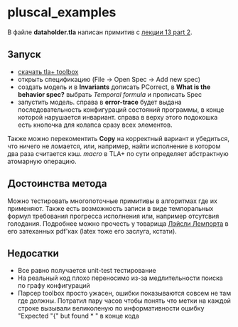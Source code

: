 # pluscal_examples

В файле **dataholder.tla** написан примитив с [лекции 13 part 2](https://youtu.be/DccZE5PYhZM?t=1461).

## Запуск 
- [скачать tla+ toolbox](https://github.com/tlaplus/tlaplus/releases)
- открыть спецификацию (File -> Open Spec -> Add new spec)
- создать модель и в **Invariants** дописать PCorrect, в **What is the behavior spec?** выбрать *Temporal formula* и прописать Spec
- запустить модель. справа в **error-trace** будет выдана последовательность конфигураций состояний программы, в конце которой нарушается инвариант. справа в верху этого подокошка есть кнопочка для колапса сразу всех элементов.

Также можно перекоментить **Copy** на корректный вариант и убедиться, что ничего не ломается, или, например, найти исполнение в котором два раза считается кэш. *macro* в TLA+ по сути определяет абстрактную атомарную операцию. 

## Достоинства метода

Можно тестировать многопоточные примитивы в алгоритмах где их применяют. Также есть возможность записи в виде темпоральных формул требования прогресса исполнения или, например отсутсвия голодания. Подробнее можно прочесть у товарища [Лэйсли Лемпорта](http://lamport.azurewebsites.net/tla/learning.html) в его затеханных pdf'ках (latex тоже его заслуга, кстати).

## Недосатки

- Все равно получается unit-test тестирование
- На реальный код плохо переносимо из-за медлительности поиска по графу конфигураций
- Парсер toolbox просто ужасен, ошибки показываются совсем не там где должны. Потратил пару часов чтобы понять что метки на каждой строке вызывали великоленую по информативности ошибку "Expected "{" but found * " в конце кода

